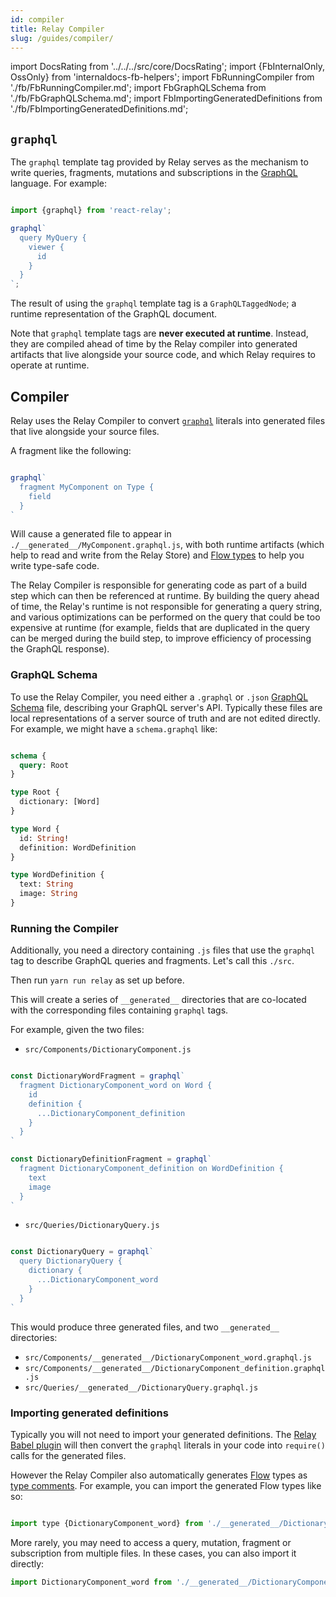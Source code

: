 ```yaml
---
id: compiler
title: Relay Compiler
slug: /guides/compiler/
---
```


import DocsRating from '../../../src/core/DocsRating';
import {FbInternalOnly, OssOnly} from 'internaldocs-fb-helpers';
import FbRunningCompiler from './fb/FbRunningCompiler.md';
import FbGraphQLSchema from './fb/FbGraphQLSchema.md';
import FbImportingGeneratedDefinitions from './fb/FbImportingGeneratedDefinitions.md';

## `graphql`

The `graphql` template tag provided by Relay serves as the mechanism to write queries, fragments, mutations and subscriptions in the [GraphQL](http://graphql.org/learn/) language. For example:

```javascript

import {graphql} from 'react-relay';

graphql`
  query MyQuery {
    viewer {
      id
    }
  }
`;

```

The result of using the `graphql` template tag is a `GraphQLTaggedNode`; a runtime representation of the GraphQL document.

Note that `graphql` template tags are **never executed at runtime**. Instead, they are compiled ahead of time by the Relay compiler into generated artifacts that live alongside your source code, and which Relay requires to operate at runtime.


## Compiler

Relay uses the Relay Compiler to convert [`graphql`](#graphql) literals into generated files that live alongside your source files.

A fragment like the following:

```javascript

graphql`
  fragment MyComponent on Type {
    field
  }
`

```

Will cause a generated file to appear in `./__generated__/MyComponent.graphql.js`,
with both runtime artifacts (which help to read and write from the Relay Store)
and [Flow types](https://flow.org/) to help you write type-safe code.

The Relay Compiler is responsible for generating code as part of a build step which can then be referenced at runtime. By building the query ahead of time, the Relay's runtime is not responsible for generating a query string, and various optimizations can be performed on the query that could be too expensive at runtime (for example, fields that are duplicated in the query can be merged during the build step, to improve efficiency of processing the GraphQL response).

### GraphQL Schema

<FbInternalOnly>
  <FbGraphQLSchema />
</FbInternalOnly>

<OssOnly>

To use the Relay Compiler, you need either a `.graphql` or `.json` [GraphQL Schema](https://graphql.org/learn/schema/) file, describing your GraphQL server's API. Typically these files are local representations of a server source of truth and are not edited directly. For example, we might have a `schema.graphql` like:

```graphql

schema {
  query: Root
}

type Root {
  dictionary: [Word]
}

type Word {
  id: String!
  definition: WordDefinition
}

type WordDefinition {
  text: String
  image: String
}

```

</OssOnly>

### Running the Compiler

<FbInternalOnly>
  <FbRunningCompiler />
</FbInternalOnly>

<OssOnly>

Additionally, you need a directory containing `.js` files that use the `graphql` tag to describe GraphQL queries and fragments. Let's call this `./src`.

Then run `yarn run relay` as set up before.

This will create a series of `__generated__` directories that are co-located with the corresponding files containing `graphql` tags.

For example, given the two files:

-   `src/Components/DictionaryComponent.js`

```javascript

const DictionaryWordFragment = graphql`
  fragment DictionaryComponent_word on Word {
    id
    definition {
      ...DictionaryComponent_definition
    }
  }
`

const DictionaryDefinitionFragment = graphql`
  fragment DictionaryComponent_definition on WordDefinition {
    text
    image
  }
`

```

-   `src/Queries/DictionaryQuery.js`

```javascript

const DictionaryQuery = graphql`
  query DictionaryQuery {
    dictionary {
      ...DictionaryComponent_word
    }
  }
`

```

This would produce three generated files, and two `__generated__` directories:

-   `src/Components/__generated__/DictionaryComponent_word.graphql.js`
-   `src/Components/__generated__/DictionaryComponent_definition.graphql.js`
-   `src/Queries/__generated__/DictionaryQuery.graphql.js`

</OssOnly>


### Importing generated definitions

<FbInternalOnly>
  <FbImportingGeneratedDefinitions />

</FbInternalOnly>

<OssOnly>

Typically you will not need to import your generated definitions. The [Relay Babel plugin](../../../getting-started/installation-and-setup#setup-babel-plugin-relay) will then convert the `graphql` literals in your code into `require()` calls for the generated files.

However the Relay Compiler also automatically generates [Flow](https://flow.org) types as [type comments](https://flow.org/en/docs/types/comments/). For example, you can import the generated Flow types like so:

```javascript

import type {DictionaryComponent_word} from './__generated__/DictionaryComponent_word.graphql';

```

More rarely, you may need to access a query, mutation, fragment or subscription from multiple files. In these cases, you can also import it directly:

```js
import DictionaryComponent_word from './__generated__/DictionaryComponent_word.graphql';
```

</OssOnly>


<DocsRating />
